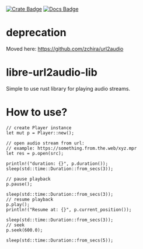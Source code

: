 [![Crate Badge]][Crate]
[![Docs Badge]][Docs]

[Crate Badge]: https://img.shields.io/crates/v/libre-url2audio-lib?logo=rust&style=flat-square
[Crate]: https://crates.io/crates/libre-url2audio-lib
[Docs Badge]: https://img.shields.io/docsrs/libre-url2audio-lib?logo=rust&style=flat-square
[Docs]: https://docs.rs/libre-url2audio-lib/

# deprecation 

Moved here: https://github.com/zchira/url2audio


# libre-url2audio-lib

Simple to use rust library for playing audio streams.

# How to use?

```
// create Player instance 
let mut p = Player::new();

// open audio stream from url:
// example: https://something.from.the.web/xyz.mpr
let res = p.open(src);

println!("duration: {}", p.duration());
sleep(std::time::Duration::from_secs(3));

// pause playback
p.pause();

sleep(std::time::Duration::from_secs(3));
// resume playback
p.play();
println!("Resume at: {}", p.current_position());

sleep(std::time::Duration::from_secs(3));
// seek
p.seek(600.0);

sleep(std::time::Duration::from_secs(5));
```
